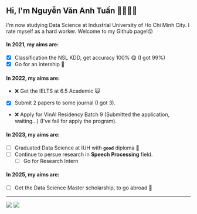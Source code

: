 ## Hi, I'm Nguyễn Văn Anh Tuấn 👋🏼💪🏼

I'm now studying Data Science at Industrial University of Ho Chi Minh City. I rate myself as a hard worker. Welcome to my Github page!😝

#### In 2021, my aims are:

- [X] Classification the NSL KDD, get accuracy 100% 😋 (I got 99%)
- [X] Go for an intership 🤙

#### In 2022, my aims are:
- ❌ Get the IELTS at 6.5 Academic 🙀
- [X] Submit 2 papers to some journal (I got 3).
- ❌ Apply for VinAI Residency Batch 9 (Submitted the application, waiting...) (I've fail for apply the program).

#### In 2023, my aims are:
- [ ] Graduated Data Science at IUH with **`good`** diploma 🤟
- [ ] Continue to persue research in **Speech Processing** field.
  - [ ] Go for Research Intern 

#### In 2025, my aims are:
- [ ] Get the Data Science Master scholarship, to go abroad 🥳

---
![](https://github-readme-stats.vercel.app/api?username=tuanio&show_icons=true&theme=transparent)
![](https://komarev.com/ghpvc/?username=tuanio&color=blue)
